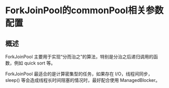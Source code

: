 # ForkJoinPool的commonPool相关参数配置

## 概述

ForkJoinPool 主要用于实现“分而治之”的算法，特别是分治之后递归调用的函数，例如 quick sort 等。

  


ForkJoinPool 最适合的是计算密集型的任务，如果存在 I/O，线程间同步，sleep\(\) 等会造成线程长时间阻塞的情况时，最好配合使用 ManagedBlocker。

